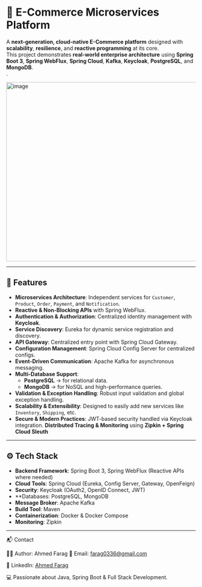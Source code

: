 # 🛒 E-Commerce Microservices Platform

A **next-generation, cloud-native E-Commerce platform** designed with **scalability**, **resilience**, and **reactive programming** at its core.  
This project demonstrates **real-world enterprise architecture** using **Spring Boot 3**, **Spring WebFlux**, **Spring Cloud**, **Kafka**, **Keycloak**, **PostgreSQL**, and **MongoDB**.  
.


<img width="940" height="476" alt="image" src="https://github.com/user-attachments/assets/c10b53ea-dda5-49c7-a823-f5871e3fa8b6" />

---

## 🚀 Features

- **Microservices Architecture**: Independent services for `Customer`, `Product`, `Order`, `Payment`, and `Notification`.
- **Reactive & Non-Blocking APIs** with Spring WebFlux.
- **Authentication & Authorization**: Centralized identity management with **Keycloak**.
- **Service Discovery**: Eureka for dynamic service registration and discovery.
- **API Gateway**: Centralized entry point with Spring Cloud Gateway.
- **Configuration Management**: Spring Cloud Config Server for centralized configs.
- **Event-Driven Communication**: Apache Kafka for asynchronous messaging.
- **Multi-Database Support**:
  - **PostgreSQL** → for relational data.
  - **MongoDB** → for NoSQL and high-performance queries.
- **Validation & Exception Handling**: Robust input validation and global exception handling.
- **Scalability & Extensibility**: Designed to easily add new services like `Inventory`, `Shipping`, etc.
- **Secure & Modern Practices**: JWT-based security handled via Keycloak integration.
**Distributed Tracing & Monitoring** using **Zipkin + Spring Cloud Sleuth**
  
---

## ⚙️ Tech Stack

- **Backend Framework**: Spring Boot 3, Spring WebFlux (Reactive APIs where needed)
- **Cloud Tools**: Spring Cloud (Eureka, Config Server, Gateway, OpenFeign)
- **Security**: Keycloak (OAuth2, OpenID Connect, JWT)
- **Databases: PostgreSQL, MongoDB
- **Message Broker**: Apache Kafka
- **Build Tool**: Maven
- **Containerization**: Docker & Docker Compose
- **Monitoring**: Zipkin

---





📬 Contact

👨‍💻 Author: Ahmed Farag 📧 Email: farag0336@gmail.com

💼 LinkedIn: [Ahmed Farag](https://www.linkedin.com/in/a7med-farag/)

💻 Passionate about Java, Spring Boot & Full Stack Development.

